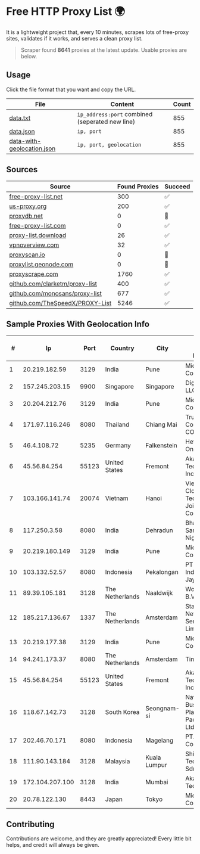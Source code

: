 
# Free HTTP Proxy List 🌍

It is a lightweight project that, every 10 minutes, scrapes lots of free-proxy sites, validates if it works, and serves a clean proxy list.


> Scraper found **8641** proxies at the latest update. Usable proxies are below.

## Usage

Click the file format that you want and copy the URL.


|File|Content|Count|
|----|-------|-----|
|[data.txt](https://raw.githubusercontent.com/themiralay/Proxy-List-World/master/data.txt)|`ip_address:port` combined (seperated new line)|855|
|[data.json](https://raw.githubusercontent.com/themiralay/Proxy-List-World/master/data.json)|`ip, port`|855|
|[data-with-geolocation.json](https://raw.githubusercontent.com/themiralay/Proxy-List-World/master/data-with-geolocation.json)|`ip, port, geolocation`|855|

## Sources

|Source|Found Proxies|Succeed|
|------|-------------|-------|
|[free-proxy-list.net](https://free-proxy-list.net)|300|✅|
|[us-proxy.org](https://www.us-proxy.org)|200|✅|
|[proxydb.net](http://proxydb.net)|0|🚫|
|[free-proxy-list.com](https://free-proxy-list.com/?page=&port=&type%5B%5D=http&type%5B%5D=https&up_time=0&search=Search)|0|✅|
|[proxy-list.download](https://www.proxy-list.download/HTTP)|26|✅|
|[vpnoverview.com](https://vpnoverview.com/privacy/anonymous-browsing/free-proxy-servers)|32|✅|
|[proxyscan.io](https://www.proxyscan.io)|0|🚫|
|[proxylist.geonode.com](https://proxylist.geonode.com/api/proxy-list?limit=300&page=1&sort_by=lastChecked&sort_type=desc&protocols=http,https)|0|🚫|
|[proxyscrape.com](https://api.proxyscrape.com/v2/?request=displayproxies&protocol=http&timeout=10000&country=all&ssl=all&anonymity=all)|1760|✅|
|[github.com/clarketm/proxy-list](https://raw.githubusercontent.com/clarketm/proxy-list/master/proxy-list-raw.txt)|400|✅|
|[github.com/monosans/proxy-list](https://raw.githubusercontent.com/monosans/proxy-list/main/proxies/http.txt)|677|✅|
|[github.com/TheSpeedX/PROXY-List](https://raw.githubusercontent.com/TheSpeedX/PROXY-List/master/http.txt)|5246|✅|


## Sample Proxies With Geolocation Info

|#|Ip|Port|Country|City|Internet Service Provider|
|-|--|----|-------|----|-------------------------|
|1|20.219.182.59|3129|India|Pune|Microsoft Corporation|
|2|157.245.203.15|9900|Singapore|Singapore|DigitalOcean, LLC|
|3|20.204.212.76|3129|India|Pune|Microsoft Corporation|
|4|171.97.116.246|8080|Thailand|Chiang Mai|True Internet Corporation CO. Ltd.|
|5|46.4.108.72|5235|Germany|Falkenstein|Hetzner Online GmbH|
|6|45.56.84.254|55123|United States|Fremont|Akamai Technologies, Inc.|
|7|103.166.141.74|20074|Vietnam|Hanoi|Viet NAM Cloud Technology Joint Stock Company|
|8|117.250.3.58|8080|India|Dehradun|Bharat Sanchar Nigam Ltd|
|9|20.219.180.149|3129|India|Pune|Microsoft Corporation|
|10|103.132.52.57|8080|Indonesia|Pekalongan|PT Adeaksa Indo Jayatama|
|11|89.39.105.181|3128|The Netherlands|Naaldwijk|WorldStream B.V.|
|12|185.217.136.67|1337|The Netherlands|Amsterdam|Stallion Network Services Limited|
|13|20.219.177.38|3129|India|Pune|Microsoft Corporation|
|14|94.241.173.37|8080|The Netherlands|Amsterdam|TimeWeb Ltd.|
|15|45.56.84.254|55123|United States|Fremont|Akamai Technologies, Inc.|
|16|118.67.142.73|3128|South Korea|Seongnam-si|Naver Business Platform Asia Pacific Pte. Ltd.|
|17|202.46.70.171|8080|Indonesia|Magelang|PT. Indonesia Comnet Plus|
|18|111.90.143.184|3128|Malaysia|Kuala Lumpur|Shinjiru Technology Sdn Bhd|
|19|172.104.207.100|3128|India|Mumbai|Akamai Technologies|
|20|20.78.122.130|8443|Japan|Tokyo|Microsoft Corporation|



## Contributing

Contributions are welcome, and they are greatly appreciated! Every
little bit helps, and credit will always be given.

